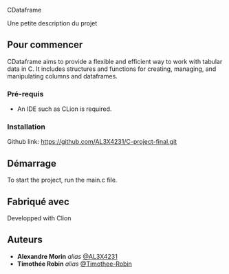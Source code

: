 CDataframe


Une petite description du projet

## Pour commencer

CDataframe aims to provide a flexible and efficient way to work with tabular data in C. 
It includes structures and functions for creating, managing, and manipulating columns and dataframes.

### Pré-requis

- An IDE such as CLion is required.


### Installation

Github link: https://github.com/AL3X4231/C-project-final.git

## Démarrage

To start the project, run the main.c file.

## Fabriqué avec

Developped with Clion

## Auteurs
* **Alexandre Morin** _alias_ [@AL3X4231](https://github.com/AL3X4231)
* **Timothée Robin** _alias_ [@Timothee-Robin](https://github.com/Timothee-Robin)
